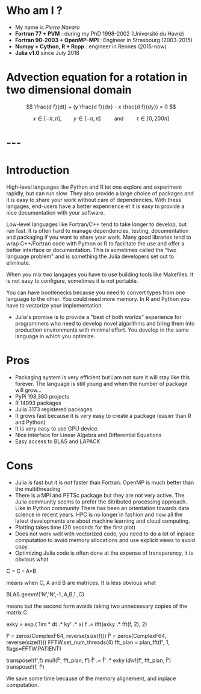 # Who am I ?

 - My name is *Pierre Navaro*
 - **Fortran 77 + PVM** : during my PhD 1998-2002 (Université du Havre) 
 - **Fortran 90-2003 + OpenMP-MPI** : Engineer in Strasbourg (2003-2015) 
 - **Numpy + Cython, R + Rcpp** : engineer in Rennes (2015-now)
 - **Julia v1.0** since July 2018 

 # Advection equation for a rotation in two dimensional domain

 $$
 \frac{d f}{dt} +  (y \frac{d f}{dx} - x \frac{d f}{dy}) = 0
 $$

 $$ 
 x \in [-\pi, \pi],\qquad y \in [-\pi, \pi] \qquad \mbox{ and } \qquad t \in [0, 200\pi] 
 $$

# ---

# Introduction

High-level languages like Python and R let one explore and experiment rapidly, but can run slow. They also provide a large choice of packages and it is easy to share your work without care of dependencies. With thess langages, end-users have 
a better expenrience et it is easy to provide a nice documentation with
your software. 

Low-level languages like Fortran/C++
tend to take longer to develop, but run fast. It is often hard to manage dependencies, testing, documentation and packaging if you want to share your work. Many good libraries tend to wrap C++/Fortran code with Python or R to facilitate the use and offer a better interface or documentation. This is sometimes
called the "two language problem" and is something the Julia
developers set out to eliminate.

When you mix two langages you have to use building tools like
Makefiles. It is not easy to configure, sometimes it is not portable.

You can have bootlenecks because you need to convert types from one
language to the other.  You could need more memory. In R and Python
you have to vectorize your implementation.

- Julia's promise is to provide a "best of both worlds" experience for 
programmers who need to develop novel algorithms and bring them into 
production environments with minimal effort.
You develop in the same language in which you optimize.


# Pros

- Packaging system is very efficient but i am not sure it will stay like this forever. The language is still young and when the number of package will grow...
- PyPi 198,360 projects
- R 14993 packages
- Julia 3173 registered packages
- It grows fast because it is very easy to create a package (easier than R and Python)
- It is very easy to use GPU device.
- Nice interface for Linear Algebra and Differential Equations
- Easy access to BLAS and LAPACK

# Cons
- Julia is fast but it is not faster than Fortran. OpenMP is much better than 
the multithreading 
- There is a MPI and PETSc package but they are not very active. The Julia community seems to prefer the ditributed processing approach. 
Like in Python community There has been an orientation towards data science in recent years. HPC is no longer in fashion and now all the latest developments are about machine learning and cloud computing.
- Plotting takes time (20 seconds for the first plot)
- Does not work well with vectorized code, you need to do a lot of inplace computation
to avoid memory allocations and use explicit views to avoid copy.
- Optimizing Julia code is often done at the expense of transparency, it is obvious what 

 C = C - A*B

means when C, A and B are matrices.  It is less obvious what

  BLAS.gemm!('N','N',-1.,A,B,1.,C)

means but the second form avoids taking two unnecessary copies of the matrix C.

exky = exp.( 1im * dt .* ky' .* x)
f .= ifft(exky .* fft(f, 2), 2)

fᵗ = zeros(ComplexF64, reverse(size(f)))
f̂ᵗ = zeros(ComplexF64, reverse(size(f)))
FFTW.set_num_threads(4)
fft_plan = plan_fft(fᵗ, 1, flags=FFTW.PATIENT)

transpose!(fᵗ,f)
mul!(f̂ᵗ,  fft_plan, fᵗ)
f̂ᵗ .= f̂ᵗ .* exky
ldiv!(fᵗ, fft_plan, f̂ᵗ)
transpose!(f, fᵗ)

We save some time because of the memory alignement, and inplace computation.
